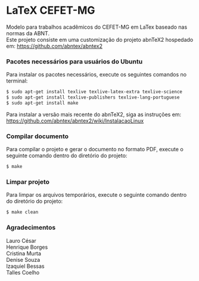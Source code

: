 # LaTeX CEFET-MG
Modelo para trabalhos acadêmicos do CEFET-MG em LaTex baseado nas normas da ABNT. <br />
Este projeto consiste em uma customização do projeto abnTeX2 hospedado em: <https://github.com/abntex/abntex2>

### Pacotes necessários para usuários do Ubuntu

Para instalar os pacotes necessários,
execute os seguintes comandos no terminal: 

```sh
$ sudo apt-get install texlive texlive-latex-extra texlive-science
$ sudo apt-get install texlive-publishers texlive-lang-portuguese
$ sudo apt-get install make
```

Para instalar a versão mais recente do abnTeX2,
siga as instruções em:
https://github.com/abntex/abntex2/wiki/InstalacaoLinux

### Compilar documento

Para compilar o projeto e gerar o documento no formato PDF,
execute o seguinte comando dentro do diretório do projeto: 

```sh
$ make
```

### Limpar projeto

Para limpar os arquivos temporários,
execute o seguinte comando dentro do diretório do projeto: 

```sh
$ make clean
```

### Agradecimentos
Lauro César <br />
Henrique Borges <br />
Cristina Murta <br />
Denise Souza <br />
Izaquiel Bessas <br />
Talles Coelho <br />
